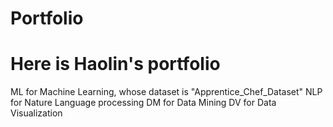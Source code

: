 # Portfolio
# Here is Haolin's portfolio

ML for Machine Learning, whose dataset is "Apprentice_Chef_Dataset"
NLP for Nature Language processing
DM for Data Mining
DV for Data Visualization

